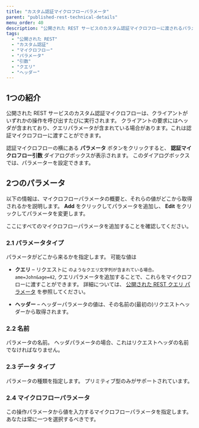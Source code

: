 ```yaml
---
title: "カスタム認証マイクロフローパラメータ"
parent: "published-rest-technical-details"
menu_order: 40
description: "公開された REST サービスのカスタム認証マイクロフローに渡されるパラメータ"
tags:
  - "公開された REST"
  - "カスタム認証"
  - "マイクロフロー"
  - "パラメータ"
  - "引数"
  - "クエリ"
  - "ヘッダー"
---
```


## 1つの紹介

公開された REST サービスのカスタム認証マイクロフローは、クライアントがいずれかの操作を呼び出すたびに実行されます。 クライアントの要求にはヘッダが含まれており、クエリパラメータが含まれている場合があります。これは認証マイクロフローに渡すことができます。

認証マイクロフローの横にある **パラメータ** ボタンをクリックすると、 **認証マイクロフロー引数** ダイアログボックスが表示されます。 このダイアログボックスでは、パラメーターを設定できます。

## 2つのパラメータ

以下の情報は、マイクロフローパラメータの概要と、それらの値がどこから取得されるかを説明します。 **Add** をクリックしてパラメータを追加し、 **Edit** をクリックしてパラメータを変更します。

ここにすべてのマイクロフローパラメータを追加することを確認してください。

### 2.1 パラメータタイプ

パラメータがどこから来るかを指定します。 可能な値は

* **クエリ** – リクエストに `のようなクエリ文字列が含まれている場合。 ame=John&age=42`, クエリパラメータを追加することで、これらをマイクロフローに渡すことができます。 詳細については、 [公開された REST クエリ パラメータ](published-rest-query-parameters) を参照してください。

* **ヘッダー** – ヘッダーパラメータの値は、その名前の(最初の)リクエストヘッダーから取得されます。

### 2.2 名前

パラメータの名前。 ヘッダパラメータの場合、これはリクエストヘッダの名前でなければなりません。

### 2.3 データ タイプ

パラメータの種類を指定します。 プリミティブ型のみがサポートされています。

### 2.4 マイクロフローパラメータ

この操作パラメータから値を入力するマイクロフローパラメータを指定します。 あなたは常に一つを選択するべきです。
